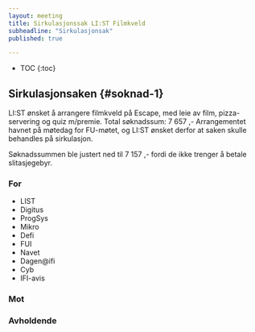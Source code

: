 ```yaml
---
layout: meeting
title: Sirkulasjonssak LI:ST Filmkveld
subheadline: "Sirkulasjonsak"
published: true

---
```


* TOC
{:toc}

## Sirkulasjonsaken {#soknad-1}

LI:ST ønsket å arrangere filmkveld på Escape, med leie av film,
pizza-servering og quiz m/premie. Total søknadssum: 7 657 ,-
Arrangementet havnet på møtedag for FU-møtet, og LI:ST ønsket derfor
at saken skulle behandles på sirkulasjon.

Søknadssummen ble justert ned til 7 157 ,- fordi de ikke trenger å betale slitasjegebyr.

### For
- LIST
- Digitus
- ProgSys
- Mikro
- Defi
- FUI
- Navet
- Dagen@ifi
- Cyb
- IFI-avis

### Mot

### Avholdende
